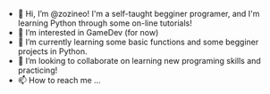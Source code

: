 - 👋 Hi, I’m @zozineo! I'm a self-taught begginer programer, and I'm learning Python through some on-line tutorials!
- 👀 I’m interested in GameDev (for now)
- 🌱 I’m currently learning some basic functions and some begginer projects in Python.
- 💞️ I’m looking to collaborate on learning new programing skills and practicing!
- 📫 How to reach me ...

<!---
zozineo/zozineo is a ✨ special ✨ repository because its `README.md` (this file) appears on your GitHub profile.
You can click the Preview link to take a look at your changes.
--->
